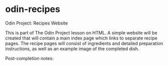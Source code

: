 # odin-recipes
Odin Project: Recipes Website

This is part of The Odin Project lesson on HTML.
A simple website will be created that will contain a main index page which links to separate recipe pages.
The recipe pages will consist of ingredients and detailed preparation instructions, as well as an example image of the completed dish.

Post-completion notes:
